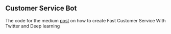 ## Customer Service Bot

The code for the medium [post](https://medium.com/analytics-vidhya/fast-customer-care-response-with-deep-learning-and-twitter-bot-9d7e4a2ec390) on how to create Fast Customer Service With Twitter and Deep learning
